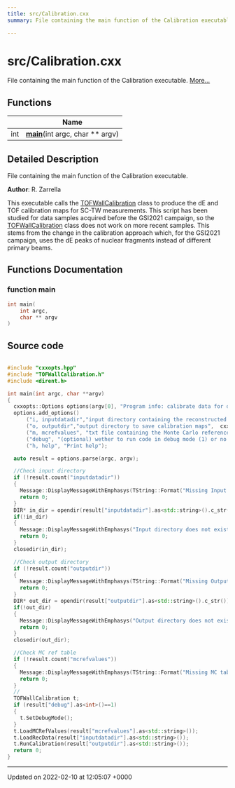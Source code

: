 ```yaml
---
title: src/Calibration.cxx
summary: File containing the main function of the Calibration executable. 

---
```


# src/Calibration.cxx

File containing the main function of the Calibration executable.  [More...](#detailed-description)

## Functions

|                | Name           |
| -------------- | -------------- |
| int | **[main](/Files/Calibration_8cxx.md#function-main)**(int argc, char ** argv) |

## Detailed Description

File containing the main function of the Calibration executable. 

**Author**: R. Zarrella


This executable calls the [TOFWallCalibration](/Classes/classTOFWallCalibration.md) class to produce the dE and TOF calibration maps for SC-TW measurements. This script has been studied for data samples acquired before the GSI2021 campaign, so the [TOFWallCalibration](/Classes/classTOFWallCalibration.md) class does not work on more recent samples. This stems from the change in the calibration approach which, for the GSI2021 campaign, uses the dE peaks of nuclear fragments instead of different primary beams. 


## Functions Documentation

### function main

```cpp
int main(
    int argc,
    char ** argv
)
```




## Source code

```cpp

#include "cxxopts.hpp"
#include "TOFWallCalibration.h"
#include <dirent.h>

int main(int argc, char **argv)
{
  cxxopts::Options options(argv[0], "Program info: calibrate data for dE-TOF detector");
  options.add_options()
      ("i, inputdatadir","input directory containing the reconstructed rec.root files",  cxxopts::value<std::string>())
      ("o, outputdir","output directory to save calibration maps",  cxxopts::value<std::string>())
      ("m, mcrefvalues", "txt file containing the Monte Carlo reference values needed for the calibration", cxxopts::value<std::string>())
      ("debug", "(optional) wether to run code in debug mode (1) or no (0)", cxxopts::value<int>()->default_value("0"))
      ("h, help", "Print help");

  auto result = options.parse(argc, argv);

  //Check input directory
  if (!result.count("inputdatadir"))
  {
    Message::DisplayMessageWithEmphasys(TString::Format("Missing Input data Directory\n\n %s", options.help().c_str()));
    return 0;
  }
  DIR* in_dir = opendir(result["inputdatadir"].as<std::string>().c_str());
  if(!in_dir)
  {
    Message::DisplayMessageWithEmphasys("Input directory does not exist");
    return 0;
  }
  closedir(in_dir);

  //Check output directory
  if (!result.count("outputdir"))
  {
    Message::DisplayMessageWithEmphasys(TString::Format("Missing Output data Directory\n\n %s", options.help().c_str()));
    return 0;
  }
  DIR* out_dir = opendir(result["outputdir"].as<std::string>().c_str());
  if(!out_dir)
  {
    Message::DisplayMessageWithEmphasys("Output directory does not exist");
    return 0;
  }
  closedir(out_dir);

  //Check MC ref table
  if (!result.count("mcrefvalues"))
  {
    Message::DisplayMessageWithEmphasys(TString::Format("Missing MC table file for calibration!\n\n %s", options.help().c_str()));
    return 0;
  }
  //
  TOFWallCalibration t;
  if (result["debug"].as<int>()==1)
  {
    t.SetDebugMode();
  }
  t.LoadMCRefValues(result["mcrefvalues"].as<std::string>());
  t.LoadRecData(result["inputdatadir"].as<std::string>());
  t.RunCalibration(result["outputdir"].as<std::string>());
  return 0;
}
```


-------------------------------

Updated on 2022-02-10 at 12:05:07 +0000

